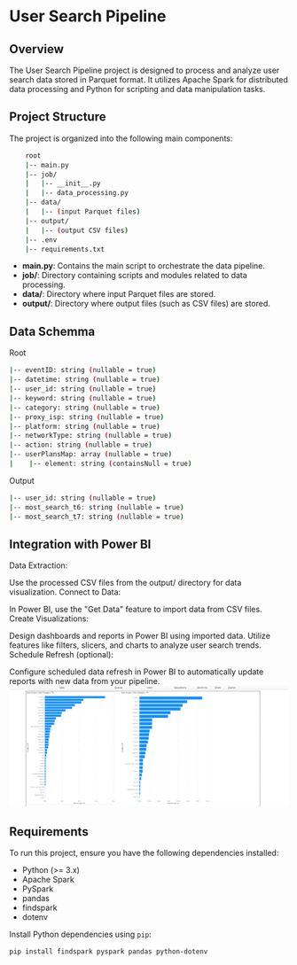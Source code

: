 # User Search Pipeline

## Overview

The User Search Pipeline project is designed to process and analyze user search data stored in Parquet format. It utilizes Apache Spark for distributed data processing and Python for scripting and data manipulation tasks.

## Project Structure

The project is organized into the following main components:

```bash
    root
    |-- main.py
    |-- job/
    |   |-- __init__.py
    |   |-- data_processing.py
    |-- data/
    |   |-- (input Parquet files)
    |-- output/
    |   |-- (output CSV files)
    |-- .env
    |-- requirements.txt
```

- **main.py**: Contains the main script to orchestrate the data pipeline.
- **job/**: Directory containing scripts and modules related to data processing.
- **data/**: Directory where input Parquet files are stored.
- **output/**: Directory where output files (such as CSV files) are stored.

## Data Schemma

Root

```bash
|-- eventID: string (nullable = true)
|-- datetime: string (nullable = true)
|-- user_id: string (nullable = true)
|-- keyword: string (nullable = true)
|-- category: string (nullable = true)
|-- proxy_isp: string (nullable = true)
|-- platform: string (nullable = true)
|-- networkType: string (nullable = true)
|-- action: string (nullable = true)
|-- userPlansMap: array (nullable = true)
|    |-- element: string (containsNull = true)
```

Output

```bash
|-- user_id: string (nullable = true)
|-- most_search_t6: string (nullable = true)
|-- most_search_t7: string (nullable = true)

```

## Integration with Power BI

Data Extraction:

Use the processed CSV files from the output/ directory for data visualization.
Connect to Data:

In Power BI, use the "Get Data" feature to import data from CSV files.
Create Visualizations:

Design dashboards and reports in Power BI using imported data.
Utilize features like filters, slicers, and charts to analyze user search trends.
Schedule Refresh (optional):

Configure scheduled data refresh in Power BI to automatically update reports with new data from your pipeline.
![alt text](img/dashboard.png)

## Requirements

To run this project, ensure you have the following dependencies installed:

- Python (>= 3.x)
- Apache Spark
- PySpark
- pandas
- findspark
- dotenv

Install Python dependencies using `pip`:

```bash
pip install findspark pyspark pandas python-dotenv
```
